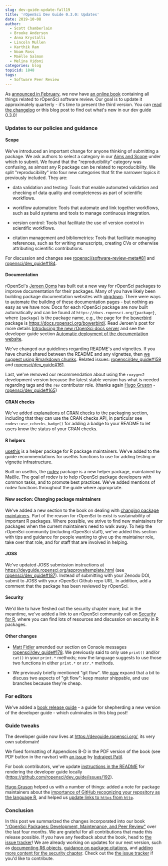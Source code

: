 ```yaml
---
slug: dev-guide-update-fall19
title: 'rOpenSci Dev Guide 0.3.0: Updates'
date: 2019-10-08
author:
  - Scott Chamberlain
  - Brooke Anderson
  - Anna Krystalli
  - Lincoln Mullen
  - Karthik Ram
  - Noam Ross
  - Maëlle Salmon
  - Melina Vidoni
categories: blog
topicid: 1848
tags:
  - Software Peer Review
---
```


As [announced in February](/blog/2019/02/01/software-review-news/), we now have [an online book](https://devguide.ropensci.org/) containing all things related to rOpenSci software review. Our goal is to update it approximately quarterly - it's time to present the third version. You can [read the changelog](https://devguide.ropensci.org/booknews.html) or this blog post to find out what's new in our dev guide 0.3.0!


### Updates to our policies and guidance

#### Scope

We've introduced an important change for anyone thinking of submitting a package. We ask authors to select a category in our [Aims and Scope](https://devguide.ropensci.org/policies.html#aims-and-scope) under which to submit.  We found that the "reproducibility" category was confusing, as almost any R package can be related to reproducibility.  We split "reproducibility" into four new categories that fit the narrower topics it previously included. They are:

- data validation and testing: Tools that enable automated validation and checking of data quality and completeness as part of scientific workflows.

- workflow automation: Tools that automate and link together workflows, such as build systems and tools to manage continuous integration.

- version control: Tools that facilitate the use of version control in scientific workflows.

- citation management and bibliometrics: Tools that facilitate managing references, such as for writing manuscripts, creating CVs or otherwise attributing scientific contributions.

For discussion and changes see [ropensci/software-review-meta#81](https://github.com/ropensci/software-review-meta/issues/81) and [ropensci/dev_guide#184](https://github.com/ropensci/dev_guide/pull/184).

#### Documentation

rOpenSci's [Jeroen Ooms](/authors/jeroen-ooms/) has built out a new way for rOpenSci packages to improve documentation for their packages. Many of you have likely been building package documentation websites with [pkgdown][]. There were ways to automate the building of these documentation pages - but nothing as easy as we have now. Docs for each rOpenSci package are now built automatically and can be found at `https://docs.ropensci.org/{package}`, where `{package}` is the package name, e.g., the page for the [bowerbird][] package is <https://docs.ropensci.org/bowerbird/>. Read Jeroen's post for more details [Introducing the new rOpenSci docs server](/technotes/2019/06/07/ropensci-docs/) and see the developer guide section [Automatic deployment of the documentation website](https://devguide.ropensci.org/building.html#automatic-deployment-of-the-documentation-website-docsropensci).

We've changed our guidelines regarding README's and vignettes. If you have chunks shared between the README and any vignettes, then [we suggest using Rmarkdown chunks](https://devguide.ropensci.org/building.html#documentation). Related issues: [ropensci/dev_guide#159](https://github.com/ropensci/dev_guide/issues/159) and [ropensci/dev_guide#161](https://github.com/ropensci/dev_guide/issues/161).

Last, we've removed our recommendation about using the `roxygen2` development version because the latest stable version has what is needed regarding tags and the `rev` contributor role. (thanks again [Hugo Gruson][hugog] - [ropensci/dev_guide#165](https://github.com/ropensci/dev_guide/issues/165))

#### CRAN checks

We've added [explanations of CRAN checks](https://devguide.ropensci.org/building.html#cranchecks) to the packaging section, including that they can use the CRAN checks API, in particular see `rodev::use_cchecks_badge()` for adding a badge to your README to let users know the status of your CRAN checks.

#### R helpers

[usethis][] is a helper package for R package maintainers. We've added to the guide recommendations for usethis functions to use for adding testing or vignette infrastructure.

Built on usethis, the [rodev][] package is a new helper package, maintained by Maëlle. The goal of rodev is to help rOpenSci package developers with common tasks, and to promote best practices. We've added mentions of rodev functions throughout the guide where appropriate.

#### New section: Changing package maintainers

We've added a new section to the book on dealing with [changing package maintainers](https://devguide.ropensci.org/changing-maintainers.html). Part of the reason for rOpenSci to exist is sustainability of important R packages. Where possible, we strive to find new maintainers for packages when the current maintainers need to walk away. To help the rOpenSci community (including rOpenSci staff), we've added this section with tips and guidance for people wanting to give up the maintainer role, take over that role, and for staff that are involved in helping.

#### JOSS

We've updated JOSS submission instructions at <https://devguide.ropensci.org/approvaltemplate.html> (see [ropensci/dev_guide#187](https://github.com/ropensci/dev_guide/pull/187)). Instead of submitting with your Zenodo DOI, submit to JOSS with your rOpenSci Github repo URL. In addition, add a comment that the package has been reviewed by rOpenSci.

#### Security

We'd like to have fleshed out the security chapter more, but in the meantime, we've added a link to an rOpenSci community call on [Security for R](/commcalls/2019-05-07/), where you can find lots of resources and discussion on security in R packages.

#### Other changes

* [Matt Fidler](https://github.com/mattfidler/) amended our section on Console messages [ropensci/dev_guide#178](https://github.com/ropensci/dev_guide/pull/178). We previously said to only use `print()` and/or `cat()` in your `print.*` methods; now the language suggests to use those two functions in either `print.*` or `str.*` methods.

* We previously briefly mentioned "git flow". We [now](https://github.com/ropensci/dev_guide/commit/e34b5f2bb171cb10d1468807f529b0a2ec19ab9e) expand that a bit to discuss two aspects of "git flow": keep master shippable, and use branches because they're cheap.

### For editors

We've added a [book release guide](https://github.com/ropensci/dev_guide/issues/152) - a guide for shepherding a new version of the developer guide - which culminates in this blog post!

### Guide tweaks

The developer guide now lives at <https://devguide.ropensci.org/>, its very own subdomain!

We fixed formatting of Appendices B-D in the PDF version of the book (see PDF button in the navbar) with [an issue](https://github.com/ropensci/dev_guide/issues/179) by [Indrajeet Patil](https://github.com/IndrajeetPatil).

For book contributors, we've update [instructions in the README](https://github.com/ropensci/dev_guide#notes-for-associate-editors) for rendering the developer guide locally (<https://github.com/ropensci/dev_guide/issues/192>).

[Hugo Gruson][hugog] helped us with a number of things: added a note for package maintainers about the [importance of GitHub recognizing your repository as the language R](https://github.com/ropensci/dev_guide/pull/172), and helped us [update links to `https` from `http`](https://github.com/ropensci/dev_guide/pull/167).

### Conclusion

In this post we summarized the changes incorporated into our book ["rOpenSci Packages: Development, Maintenance, and Peer Review"](https://devguide.ropensci.org/) over the last four months. We are grateful for all contributions that made this release possible. If _you_ have any feedback about the book, head to [the issue tracker](https://github.com/ropensci/dev_guide/issues/)!  We are already working on updates for our next version, such as [documenting R6 objects](https://github.com/ropensci/dev_guide/issues/189), [guidance on package citations](https://github.com/ropensci/dev_guide/issues/115), and [adding more content for the security chapter](https://github.com/ropensci/dev_guide/issues/154). Check out the [the issue tracker](https://github.com/ropensci/dev_guide/issues/) if you'd like to contribute.

[pkgdown]: https://github.com/r-lib/pkgdown
[bowerbird]: https://github.com/ropensci/bowerbird
[rodev]: https://github.com/ropensci/rodev
[usethis]: https://github.com/r-lib/usethis
[hugog]: /authors/hugo-gruson/
